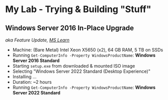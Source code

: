 # My Lab - Trying & Building "Stuff"

## Windows Server 2016 In-Place Upgrade

_aka Feature Update, [MS Learn](https://learn.microsoft.com/en-us/windows-server/get-started/perform-in-place-upgrade)_

- Machine: (Bare Metal) Intel Xeon X5650 (x2), 64 GB RAM, 5 TB on SSDs
- Running `Get-ComputerInfo -Property WindowsProductName`: __Windows Server 2016 Standard__
- Starting `setup.exe` from downloaded & mounted ISO image
- Selecting "Windows Server 2022 Standard (Desktop Experience)"
- Installing ...
- Duration: ~2 hours
- Running `Get-ComputerInfo -Property WindowsProductName`: __Windows Server 2022 Standard__

